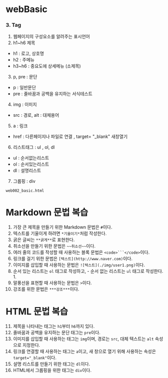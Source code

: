 # webBasic
### 3. Tag
1. 웹페이지의 구성요소를 알려주는 표시언어
2. h1~h6 제목
 - h1 : 로고, 상호명
 - h2 : 주메뉴
 - h3~h6 : 중요도에 상세메뉴 (소제목)
3. p, pre : 문단
 - p : 일반문단
 - pre : 줄바꿈과 공백을 유지하는 서식테스트
4. img : 이미지
 - src : 경로, alt : 대체용어 
5. a : 링크
 - href : 다른페이지나 파일로 연결 , target= "_blank" 새창열기
6. 리스트태그 : ul , ol, dl 
 - ul : 순서없는리스트
 - ol : 순서있는리스트
 - dl : 설명리스트
 7. 그룹핑 : div
 
 `web002_basic.html`

#  Markdown 문법 복습
1. 가장 큰 제목을 만들기 위한 Markdown 문법은 `#`이다.
2. 텍스트를 기울이게 하려면 `*기울이기*`처럼 작성한다.
3. 굵은 글씨는 `**굵게**`로 표현한다.
4. 취소선을 만들기 위한 문법은 `~~취소선~~`이다.
5. 여러 줄의 코드를 작성할 때 사용하는 블록 문법은 `<code>```</code>`이다.
6. 링크를 걸기 위한 문법은 `[텍스트](http://www.naver.com)`이다.
7. 이미지를 삽입할 때 사용하는 문법은 `![텍스트](./img/user1.png)`이다.
8. 순서 있는 리스트는 `ol` 태그로 작성하고,  - 
   순서 없는 리스트는 `ul` 태그로 작성한다.  1.
9. 말풍선을 표현할 때 사용하는 문법은 `>`이다.
10. 강조를 위한 문법은 `***강조***`이다.

#   HTML 문법 복습
11. 제목을 나타내는 태그는 `h1`부터 `h6`까지 있다.
12. 줄바꿈과 공백을 유지하는 문단 태그는 `pre`이다.
13. 이미지를 삽입할 때 사용하는 태그는 `img`이며, 경로는 `src`, 
    대체 텍스트는 `alt` 속성으로 지정한다.
14. 링크를 연결할 때 사용하는 태그는 `a`이고, 
    새 창으로 열기 위해 사용하는 속성은 `target="_blank"`이다.
15. 설명 리스트를 만들기 위한 태그는 `dl`이다.
16. HTML에서 그룹핑을 위한 태그는 `div`이다.




